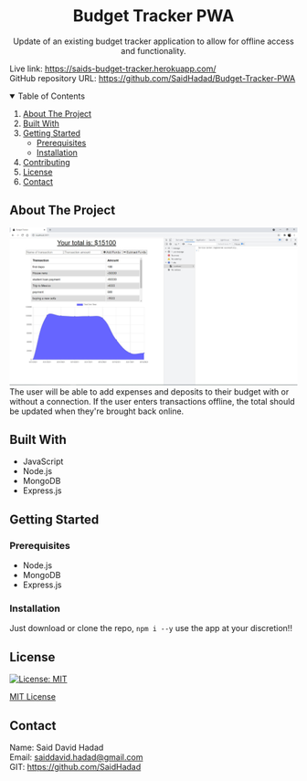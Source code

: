 <!-- PROJECT TITE -->
  <h1 align="center">Budget Tracker PWA</h1>
  
  <!-- DESCRIPTION -->
  <p align="center">
  Update of an existing budget tracker application to allow for offline access and functionality. 

  <!-- DEPLOYED LINK -->
  Live link: https://saids-budget-tracker.herokuapp.com/ 
  <br>
  GitHub repository URL: https://github.com/SaidHadad/Budget-Tracker-PWA

  <!-- TABLE OF CONTENTS -->
  <details open="open">
  <summary>Table of Contents</summary>
  <ol>
  <li><a href="#about-the-project">About The Project</a></li>
  <li><a href="#built-with">Built With</a></li>
  <li>
    <a href="#getting-started">Getting Started</a>
    <ul>
    <li><a href="#prerequisites">Prerequisites</a></li>
    <li><a href="#installation">Installation</a></li>
    </ul>
    </li>
  <li><a href="#contributing">Contributing</a></li>
  <li><a href="#license">License</a></li>
  <li><a href="#contact">Contact</a></li>
  </ol>
  </details>
  
  
  <!-- ABOUT THE PROJECT -->
  ## About The Project

  ![Budget Tracker](./assets/Capture.JPG) <br>
  The user will be able to add expenses and deposits to their budget with or without a connection. If the user enters transactions offline, the total should be updated when they're brought back online.
  
  ## Built With

  * JavaScript
  * Node.js
  * MongoDB
  * Express.js
  
  <!-- GETTING STARTED -->
  
  ## Getting Started

  ### Prerequisites

  * Node.js
  * MongoDB 
  * Express.js

  ### Installation

  Just download or clone the repo, `npm i --y` use the app at your discretion!!

  <!-- CONTRIBUTING -->
    
  <!-- LICENSE -->
  
  ## License

 [![License: MIT](https://img.shields.io/badge/License-MIT-yellow.svg)](https://opensource.org/licenses/MIT)

[MIT License](https://choosealicense.com/licenses/mit/)  
  
  <!-- CONTACT -->
  
  ## Contact
  Name: Said David Hadad <br>
  Email: saiddavid.hadad@gmail.com <br>
  GIT: https://github.com/SaidHadad <br>